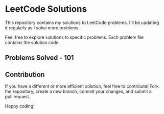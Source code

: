 # LeetCode Solutions

This repository contains my solutions to LeetCode problems. I'll be updating it regularly as I solve more problems.

Feel free to explore solutions to specific problems. Each problem file contains the solution code.

## Problems Solved - 101

## Contribution

If you have a different or more efficient solution, feel free to contribute! Fork the repository, create a new branch, commit your changes, and submit a pull request.

Happy coding!